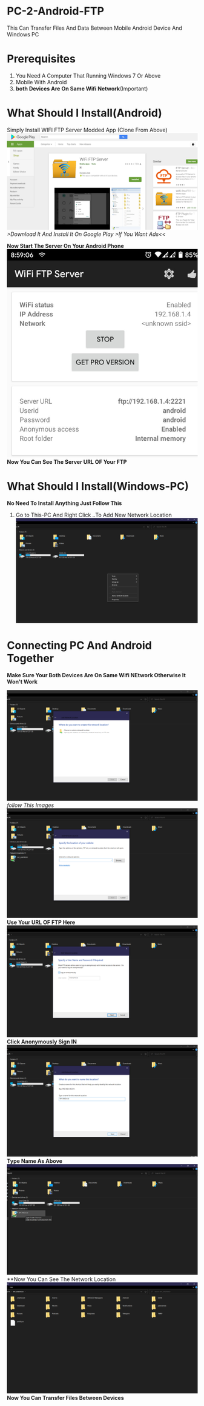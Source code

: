 # PC-2-Android-FTP
This Can Transfer Files And Data Between Mobile Android Device And Windows PC

# Prerequisites

1. You Need A Computer That Running Windows 7 Or Above
1. Mobile With Android 
1. **both Devices Are On Same Wifi Network**(Important)

# What Should I Install(Android)
Simply Install WIFI FTP Server Modded App (Clone From Above)
![](https://github.com/Dilushanpieris/PC-2-Android-FTP/blob/master/images/FTP%20PLAY%20STORE.png)
_>Download It And Install It On Google Play >If You Want Ads<<_

**Now Start The Server On Your Android Phone**
 ![Android_LOG](https://github.com/Dilushanpieris/PC-2-Android-FTP/blob/master/images/Screenshot_20200424-085910708.jpg)
 <br>
 **Now You Can See The Server URL OF Your FTP**
 
 # What Should I Install(Windows-PC)
 **No Need To Install Anything Just Follow This**
 1. Go to This-PC And Right Click ..To Add New Network Location
![](https://github.com/Dilushanpieris/PC-2-Android-FTP/blob/master/images/Screenshot%20(2).png)

# Connecting PC And Android Together

**Make Sure Your Both Devices Are On Same Wifi NEtwork Otherwise It Won't Work**

![](https://github.com/Dilushanpieris/PC-2-Android-FTP/blob/master/images/Screenshot%20(3).png)
<br>
*follow This Images*
![](https://github.com/Dilushanpieris/PC-2-Android-FTP/blob/master/images/Screenshot%20(8).png)
**Use Your URL OF FTP Here**
![](https://github.com/Dilushanpieris/PC-2-Android-FTP/blob/master/images/Screenshot%20(4).png)
**Click Anonymously Sign IN**
![](https://github.com/Dilushanpieris/PC-2-Android-FTP/blob/master/images/Screenshot%20(5).png)
**Type Name As Above**
![](https://github.com/Dilushanpieris/PC-2-Android-FTP/blob/master/images/Screenshot%20(6).png)
**Now You Can See The Network Location 
![](https://github.com/Dilushanpieris/PC-2-Android-FTP/blob/master/images/Screenshot%20(7).png)
**Now You Can Transfer Files Between Devices**
